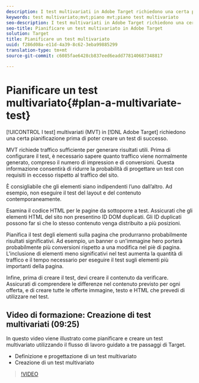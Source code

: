 ```yaml
---
description: I test multivariati in Adobe Target richiedono una certa pianificazione prima di poter creare un test di successo.
keywords: test multivariato;mvt;piano mvt;piano test multivariato
seo-description: I test multivariati in Adobe Target richiedono una certa pianificazione prima di poter creare un test di successo.
seo-title: Pianificare un test multivariato in Adobe Target
solution: Target
title: Pianificare un test multivariato
uuid: f286d08a-e11d-4a39-8c62-3eba99885299
translation-type: tm+mt
source-git-commit: c6085fae6428cb837eed6eadd778140687348817

---
```



# Pianificare un test multivariato{#plan-a-multivariate-test}

[!UICONTROL I test] multivariati (MVT) in [!DNL Adobe Target] richiedono una certa pianificazione prima di poter creare un test di successo.

MVT richiede traffico sufficiente per generare risultati utili. Prima di configurare il test, è necessario sapere quanto traffico viene normalmente generato, compreso il numero di impression e di conversioni. Questa informazione consentirà di ridurre la probabilità di progettare un test con requisiti in eccesso rispetto al traffico del sito.

È consigliabile che gli elementi siano indipendenti l’uno dall’altro. Ad esempio, non eseguire il test del layout e del contenuto contemporaneamente.

Esamina il codice HTML per le pagine da sottoporre a test. Assicurati che gli elementi HTML del sito non presentino ID DOM duplicati. Gli ID duplicati possono far sì che lo stesso contenuto venga distribuito a più posizioni.

Pianifica il test degli elementi sulla pagina che produrranno probabilmente risultati significativi. Ad esempio, un banner o un&#39;immagine hero porterà probabilmente più conversioni rispetto a una modifica nel piè di pagina. L&#39;inclusione di elementi meno significativi nel test aumenta la quantità di traffico e il tempo necessario per eseguire il test sugli elementi più importanti della pagina.

Infine, prima di creare il test, devi creare il contenuto da verificare. Assicurati di comprendere le differenze nel contenuto previsto per ogni offerta, e di creare tutte le offerte immagine, testo e HTML che prevedi di utilizzare nel test.

## Video di formazione: Creazione di test multivariati (09:25)

In questo video viene illustrato come pianificare e creare un test multivariato utilizzando il flusso di lavoro guidato a tre passaggi di Target.

* Definizione e progettazione di un test multivariato
* Creazione di un test multivariato

>[!VIDEO](https://video.tv.adobe.com/v/17395?captions=ita)